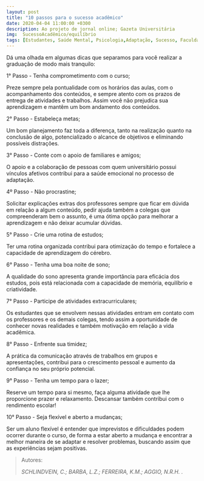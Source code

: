 ```yaml
---
layout: post
title: "10 passos para o sucesso acadêmico"
date: 2020-04-04 11:00:00 +0300
description: Ao projeto de jornal online; Gazeta Universitária
img:  SucessoAcadêmico/equilíbrio
tags: [Estudantes, Saúde Mental, Psicologia,Adaptação, Sucesso, Faculdade] 
---
```


Dá uma olhada em algumas dicas que separamos para você realizar a graduação de modo mais tranquilo:

1° Passo - Tenha comprometimento com o curso;

Preze sempre pela pontualidade com os horários das aulas, com o acompanhamento dos conteúdos, e sempre atento com os prazos de entrega de atividades e trabalhos. Assim você não prejudica sua aprendizagem e mantêm um bom andamento dos conteúdos.

2° Passo - Estabeleça metas;

Um bom planejamento faz toda a diferença, tanto na realização quanto na conclusão de algo, potencializado o alcance de objetivos e eliminando possíveis distrações.

3° Passo - Conte com o apoio de familiares e amigos;

O apoio e a colaboração de pessoas com quem universitário possui vínculos afetivos contribui para a saúde emocional no processo de adaptação.

4º Passo - Não procrastine;

Solicitar explicações extras dos professores sempre que ficar em dúvida em relação a algum conteúdo, pedir ajuda também a colegas que compreenderam bem o assunto, é uma ótima opção para melhorar a aprendizagem e não deixar acumular dúvidas.

5° Passo - Crie uma rotina de estudos;

Ter uma rotina organizada contribui para otimização do tempo e fortalece a capacidade de aprendizagem do cérebro.

6° Passo - Tenha uma boa noite de sono;

A qualidade do sono apresenta grande importância para eficácia dos estudos, pois está relacionada com a capacidade de memória, equilíbrio e criatividade.

7° Passo - Participe de atividades extracurriculares;

Os estudantes que se envolvem nessas atividades entram em contato com os professores e os demais colegas, tendo assim a oportunidade de conhecer novas realidades e também motivação em relação a vida acadêmica.

8° Passo - Enfrente sua timidez;

A prática da comunicação através de trabalhos em grupos e apresentações, contribui para o crescimento pessoal e aumento da confiança no seu próprio potencial.

9° Passo - Tenha um tempo para o lazer;

Reserve um tempo para si mesmo, faça alguma atividade que lhe proporcione prazer e relaxamento. Descansar também contribui com o rendimento escolar!

10° Passo - Seja flexível e aberto a mudanças;

Ser um aluno flexível é entender que imprevistos e dificuldades podem ocorrer durante o curso, de forma a estar aberto a mudança e encontrar a melhor maneira de se adaptar e resolver problemas, buscando assim que as experiências sejam positivas.


> Autores:
>
> <cite> SCHLINDVEIN, C.; BARBA, L.Z.; FERREIRA, K.M.; AGGIO, N.R.H. .</cite>
